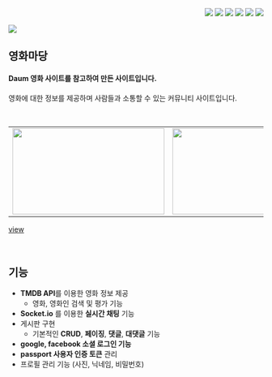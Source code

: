 <div align="right"> 

<img src="https://img.shields.io/badge/React-222222?style=flat-square&logo=React&logoColor=61DAFB"/> <img src="https://img.shields.io/badge/JavaScript-F7DF1E?style=flat-square&logo=JavaScript&logoColor=black"/>
<img src="https://img.shields.io/badge/node.js-339933?style=flat-square&logo=Node.js&logoColor=white"/>
<img src="https://img.shields.io/badge/HTML5-E34F26?style=flat-square&logo=HTML5&logoColor=white"/>
<img src="https://img.shields.io/badge/CSS3-1572B6?style=flat-square&logo=CSS3&logoColor=white"/>
<img src="https://img.shields.io/badge/MySQL-4479A1?style=flat-square&logo=MySQL&logoColor=white"/>
</div>

<img src="https://img.shields.io/badge/personal project-yellow?style=flat-square&logo=Java&logoColor=white"/>

영화마당
---

#### Daum 영화 사이트를 참고하여 만든 사이트입니다. 
영화에 대한 정보를 제공하며 사람들과 소통할 수 있는 커뮤니티 사이트입니다.


<br>
<table>
  <tr>
    <td>
        <img src = "https://user-images.githubusercontent.com/81973827/211218826-299028f6-9f0f-41ea-bf2e-2712d306f7d6.png" width="300px" height="170px">
    </td>
    <td>
        <img src = "https://user-images.githubusercontent.com/81973827/211246529-dc5e10c5-b089-42fb-9d12-e7d283dadc2d.png" width="300px" height="170px">
    </td>
    <td>
        <img src = "https://user-images.githubusercontent.com/81973827/211246761-aaabca55-b2b8-4531-a5d3-41bccea8bf81.png" width="300px" height="170px">
      </a>
    </td>
  </tr>
</table>

[view](http://movietown.hyunjoon.co.kr/)


<br/>

기능
---

- **TMDB API**를 이용한 영화 정보 제공
    - 영화, 영화인 검색 및 평가 기능
- **Socket.io** 를 이용한 **실시간 채팅** 기능
- 게시판 구현
    - 기본적인 **CRUD**, **페이징**,  **댓글**, **대댓글** 기능
- **google, facebook 소셜 로그인 기능**
- **passport 사용자 인증 토큰** 관리
- 프로필 관리 기능 (사진, 닉네임, 비밀번호)
